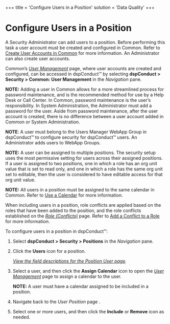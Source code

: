 +++
title = 'Configure Users in a Position'
solution = 'Data Quality'
+++

# Configure Users in a Position

A Security Administrator can add users to a position. Before performing
this task a user account must be created and configured in Common. Refer
to [Create User Accounts in
Common](../../../Platform/Common/Use_Cases/Create_User_Accounts_in_Common.htm)
for more information. An Administrator can also create user accounts.

Common’s *[User
Management](../../../Platform/Common/Page_Desc/User_Management_H.htm)*
page, where user accounts are created and configured, can be accessed in
dspConduct™ by selecting **dspConduct \> Security \> Common: User
Management** in the *Navigation* pane.  

<span style="font-weight: bold;">NOTE:</span> Adding a user in Common
allows for a more streamlined process for password maintenance, and is
the recommended method for use by a Help Desk or Call Center. In Common,
password maintenance is the user’s responsibility. In System
Administration, the Administrator must add a password for the user.
Aside from password maintenance, after the user account is created,
there is no difference between a user account added in Common or System
Administration.

<span style="font-weight: bold;">NOTE</span>: A user must belong to the
Users Manager WebApp Group in dspConduct™ to configure security for
dspConduct™ users. An Administrator adds users to WebApp Groups.

<span style="font-weight: bold;">NOTE:</span> A user can be assigned to
multiple positions. The security setup uses the most permissive setting
for users across their assigned positions. If a user is assigned to two
positions, one in which a role has an org unit value that is set to read
only, and one in which a role has the same org unit set to editable,
then the user is considered to have editable access for that org unit
value.

<span style="font-weight: bold;">NOTE:</span> All users in a position
must be assigned to the same calendar in Common. Refer to [Use a
Calendar](../../../Platform/Common/Use_Cases/Use_a_Calendar.htm) for
more information.

When including users in a position, role conflicts are applied based on
the roles that have been added to the position, and the role conflicts
established on the *[Role (Conflicts)](../Page_Desc/Role_Conflicts.htm)*
page. Refer to [Add a Conflict to a Role](Add_a_Conflict_to_a_Role.htm)
for more information.

To configure users in a position in dspConduct™:

1.  Select **dspConduct \> Security \> Positions** in the *Navigation*
    pane.

2.  Click the **Users** icon for a position.
    
    *[View the field descriptions for the Position User
    page](../Page_Desc/Position_User.htm).*

3.  Select a user, and then click the **Assign Calendar** icon to open
    the *[User
    Management](../../../Platform/Common/Page_Desc/User_Management_H.htm)*
    page to assign a calendar to the user.
    
    **NOTE:** A user must have a calendar assigned to be included in a
    position.

4.  Navigate back to the *User Position* page .

5.  Select one or more users, and then click the **Include** or
    **Remove** icon as needed.
